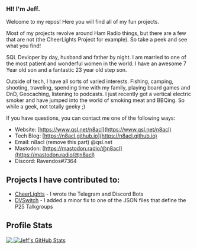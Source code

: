 ### HI! I'm Jeff.

Welcome to my repos! Here you will find all of my fun projects. 

Most of my projects revolve around Ham Radio things, but there are a few that are not (the CheerLights Project for example). So take a peek and see what you find!

SQL Devloper by day, husband and father by night. I am married to one of the most patient and wonderful women in the world. I have an awesome 7 Year old son and a fantastic 23 year old step son.

Outside of tech, I have all sorts of varied interests. Fishing, camping, shooting, traveling, spending time with my family, playing board games and DnD, Geocaching, listening to podcasts. I just recently got a vertical electric smoker and have jumped into the world of smoking meat and BBQing. So while a geek, not totally geeky ;)

If you have questions, you can contact me one of the following ways:

* Website: [https://www.qsl.net/n8acl](https://www.qsl.net/n8acl)
* Tech Blog: [https://n8acl.github.io](https://n8acl.github.io)
* Email: n8acl (remove this part) @qsl.net
* Mastodon: [https://mastodon.radio/@n8acl](https://mastodon.radio/@n8acl)
* Discord: Ravendos#7364

## Projects I have contributed to:

* [CheerLights](https://github.com/cheerlights) - I wrote the Telegram and Discord Bots
* [DVSwitch](https://github.com/DVSwitch) - I added a minor fix to one of the JSON files that define the P25 Talkgroups

## Profile Stats

<a href="https://github.com/n8acl">
  <img align="center" src="https://github-readme-stats.vercel.app/api/top-langs/?username=n8acl&title_color=ffffff&text_color=c9cacc&icon_color=2bbc8a&bg_color=1d1f21&langs_count=3" />
</a>
<a href="https://github.com/n8acl">
  <img align="center" src="https://github-readme-stats.vercel.app/api?username=n8acl&show_icons=true&line_height=27&count_private=true&title_color=ffffff&text_color=c9cacc&icon_color=2bbc8a&bg_color=1d1f21" alt="Jeff's GitHub Stats" />
</a>
